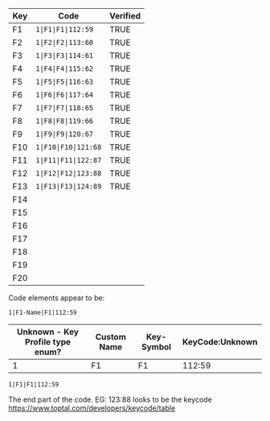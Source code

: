| Key | Code                  | Verified |
| --- | --------------------- | -------- |
| F1  | `1\|F1\|F1\|112:59`   | TRUE     |
| F2  | `1\|F2\|F2\|113:60`   | TRUE     |
| F3  | `1\|F3\|F3\|114:61`   | TRUE     |
| F4  | `1\|F4\|F4\|115:62`   | TRUE     |
| F5  | `1\|F5\|F5\|116:63`   | TRUE     |
| F6  | `1\|F6\|F6\|117:64`   | TRUE     |
| F7  | `1\|F7\|F7\|118:65`   | TRUE     |
| F8  | `1\|F8\|F8\|119:66`   | TRUE     |
| F9  | `1\|F9\|F9\|120:67`   | TRUE     |
| F10 | `1\|F10\|F10\|121:68` | TRUE     |
| F11 | `1\|F11\|F11\|122:87` | TRUE     |
| F12 | `1\|F12\|F12\|123:88` | TRUE     |
| F13 | `1\|F13\|F13\|124:89` | TRUE     |
| F14 |                       |          |
| F15 |                       |          |
| F16 |                       |          |
| F17 |                       |          |
| F18 |                       |          |
| F19 |                       |          |
| F20 |                       |          |

Code elements appear to be:

`1|F1-Name|F1|112:59`

| Unknown - Key Profile type enum? | Custom Name | Key-Symbol | KeyCode:Unknown |
| ------- | ----------- | ---------- | --------------- |
| 1       | F1          | F1         | 112:59          |

`1|F1|F1|112:59`

The end part of the code. EG: 123:88 looks to be the keycode
https://www.toptal.com/developers/keycode/table
